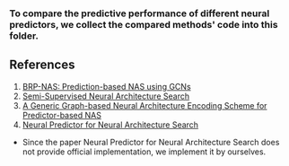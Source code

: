 ### To compare the predictive performance of different neural predictors, we collect the compared methods' code into this folder.


## References
1. [BRP-NAS: Prediction-based NAS using GCNs](https://github.com/thomasccp/eagle)
2. [Semi-Supervised Neural Architecture Search](https://github.com/renqianluo/SemiNAS)
3. [A Generic Graph-based Neural Architecture Encoding Scheme for Predictor-based NAS](https://github.com/walkerning/aw_nas)
4. [Neural Predictor for Neural Architecture Search](https://www.ecva.net/papers/eccv_2020/papers_ECCV/papers/123740647.pdf)

* Since the paper Neural Predictor for Neural Architecture Search does not provide official implementation, we implement it by ourselves.